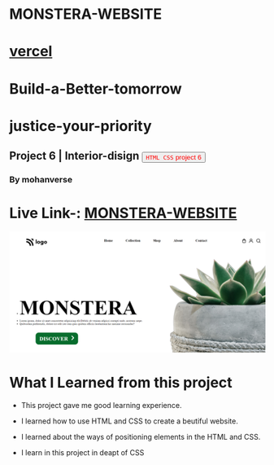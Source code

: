 # MONSTERA-WEBSITE
# [vercel]()

# Build-a-Better-tomorrow
# justice-your-priority
## Project 6 | Interior-disign <a><button name="button" style = "color: red" onclick="https:">`HTML CSS` project 6</button></a>
### By mohanverse

# Live Link-: [ MONSTERA-WEBSITE ](MONSTERA-WEBSITE)

![project 6](./photos/Screenshot%20(72).png)

# What I Learned from this project

* This project gave me good learning experience.

* I learned how to use HTML and CSS to create a beutiful website.

* I learned about the ways of positioning elements in the HTML and CSS.
* I learn in this project in deapt of CSS


